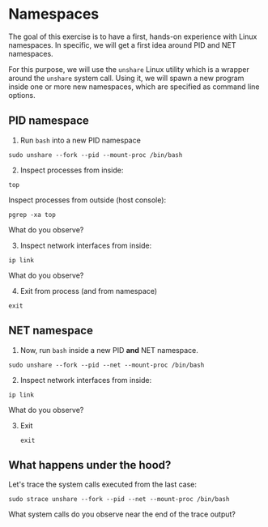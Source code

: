 # Namespaces

The goal of this exercise is to have a first, hands-on experience with Linux namespaces.
In specific, we will get a first idea around PID and NET namespaces. 

For this purpose, we will use the `unshare` Linux utility which is a wrapper around the `unshare` system call. 
Using it, we will spawn a new program inside one or more new namespaces, which are specified as command line options. 

## PID namespace

1. Run `bash` into a new PID namespace
  ```
  sudo unshare --fork --pid --mount-proc /bin/bash
  ```

2. Inspect processes from inside: 
  ```
  top
  ```
  
  Inspect processes from outside (host console):
  ```
  pgrep -xa top
  ```
  What do you observe?
  
3. Inspect network interfaces from inside: 
  ```
  ip link
  ```
  What do you observe?
  
4. Exit from process (and from namespace)
  ```
  exit
  ```

## NET namespace
  
1. Now, run `bash` inside a new PID __and__ NET namespace. 
  ```
  sudo unshare --fork --pid --net --mount-proc /bin/bash
  ```
  
2. Inspect network interfaces from inside: 
  ```
  ip link
  ```
  What do you observe?
  
3. Exit 
   ```
   exit
   ```
   
## What happens under the hood?

Let's trace the system calls executed from the last case:

```
sudo strace unshare --fork --pid --net --mount-proc /bin/bash
```

What system calls do you observe near the end of the trace output?
  
